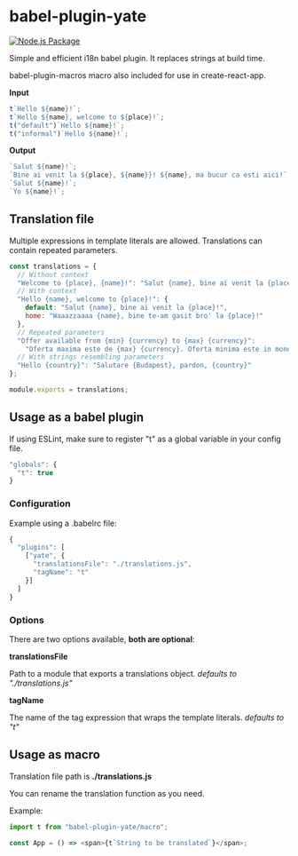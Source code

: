 # babel-plugin-yate
[![Node.js Package](https://github.com/alinchican/babel-plugin-yate/actions/workflows/npm-publish.yml/badge.svg)](https://github.com/alinchican/babel-plugin-yate/actions/workflows/npm-publish.yml)

Simple and efficient i18n babel plugin. It replaces strings at build time.

babel-plugin-macros macro also included for use in create-react-app.

**Input**

```js
t`Hello ${name}!`;
t`Hello ${name}, welcome to ${place}!`;
t("default")`Hello ${name}!`;
t("informal")`Hello ${name}!`;
```

**Output**

```js
`Salut ${name}!`;
`Bine ai venit la ${place}, ${name}}! ${name}, ma bucur ca esti aici!`;
`Salut ${name}!`;
`Yo ${name}!`;
```

## Translation file

Multiple expressions in template literals are allowed. Translations can contain repeated parameters.

```js
const translations = {
  // Without context
  "Welcome to {place}, {name}!": "Salut {name}, bine ai venit la {place}!",
  // With context
  "Hello {name}, welcome to {place}!": {
    default: "Salut {name}, bine ai venit la {place}!",
    home: "Waaazzaaaa {name}, bine te-am gasit bro' la {place}!"
  },
  // Repeated parameters
  "Offer available from {min} {currency} to {max} {currency}":
    "Oferta maxima este de {max} {currency}. Oferta minima este in moneda {currency}, iar valorea este {min}. Deci de la {min} la {max} {currency} pentru dummies.",
  // With strings resembling parameters
  "Hello {country}": "Salutare {Budapest}, pardon, {country}"
};

module.exports = translations;
```

## Usage as a babel plugin

If using ESLint, make sure to register "t" as a global variable in your config file.

```js
"globals": {
  "t": true
}
```

### Configuration

Example using a .babelrc file:

```js
{
  "plugins": [
    ["yate", {
      "translationsFile": "./translations.js",
      "tagName": "t"
    }]
  ]
}
```

### Options

There are two options available, **both are optional**:

**translationsFile**

Path to a module that exports a translations object. _defaults to "./translations.js"_

**tagName**

The name of the tag expression that wraps the template literals. _defaults to "t"_

## Usage as macro

Translation file path is **./translations.js**

You can rename the translation function as you need.

Example:

```js
import t from "babel-plugin-yate/macro";

const App = () => <span>{t`String to be translated`}</span>;
```
